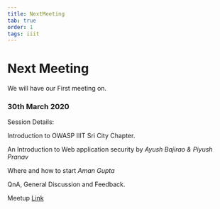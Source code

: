 ```yaml
---
title: NextMeeting
tab: true
order: 1
tags: iiit
---
```



# **Next Meeting**
We will have our First meeting on.

### 30th March 2020

Session Details:

Introduction to OWASP IIIT Sri City Chapter.

An Introduction to Web application security by *Ayush Bajirao & Piyush Pranav*

Where and how to start *Aman Gupta*

QnA, General Discussion and Feedback.

Meetup [Link](https://www.meetup.com/OWASP-Indian-Institute-of-Info-Technology-Student-Chapter/)

